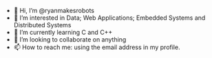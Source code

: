 - 👋 Hi, I’m @ryanmakesrobots
- 👀 I’m interested in Data; Web Applications; Embedded Systems and Distributed Systems
- 🌱 I’m currently learning C and C++
- 💞️ I’m looking to collaborate on anything
- 📫 How to reach me: using the email address in my profile.

<!---
ryanmakesrobots/ryanmakesrobots is a ✨ special ✨ repository because its `README.md` (this file) appears on your GitHub profile.
You can click the Preview link to take a look at your changes.
--->
